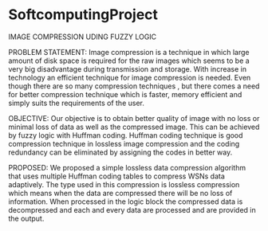 # SoftcomputingProject


IMAGE COMPRESSION UDING FUZZY LOGIC

PROBLEM STATEMENT:
Image compression is a technique in which large amount of disk space is required for the raw images which seems to be a very big disadvantage during transmission and storage. With increase in technology an efficient technique for image compression is needed. Even though there are so many compression techniques , but there comes a need for better compression technique which is faster, memory efficient and simply suits the requirements of the user.

OBJECTIVE:
Our objective is to obtain better quality of image with no loss or minimal loss of data as well as the compressed image. This can be achieved by fuzzy logic with Huffman coding. Huffman coding technique is good compression technique in lossless image compression and the coding redundancy can be eliminated by assigning the codes in better way.

PROPOSED:
We proposed a simple lossless data compression algorithm that uses multiple Huffman coding tables to compress WSNs data adaptively. The type used in this compression is lossless compression which means when the data are compressed there will be no loss of information. When processed in the logic block the compressed data is decompressed and each and every data are processed and are provided in the output.
